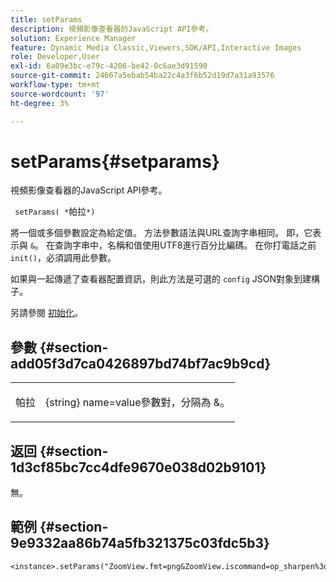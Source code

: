 ```yaml
---
title: setParams
description: 視頻影像查看器的JavaScript API參考。
solution: Experience Manager
feature: Dynamic Media Classic,Viewers,SDK/API,Interactive Images
role: Developer,User
exl-id: 6a09e3bc-e79c-4206-be42-0c6ae3d91590
source-git-commit: 24667a5ebab54ba22c4a3f6b52d19d7a31a93576
workflow-type: tm+mt
source-wordcount: '97'
ht-degree: 3%

---
```


# setParams{#setparams}

視頻影像查看器的JavaScript API參考。

` setParams( *`帕拉`*)`

將一個或多個參數設定為給定值。 方法參數語法與URL查詢字串相同。 即，它表示與 `&`。 在查詢字串中，名稱和值使用UTF8進行百分比編碼。 在你打電話之前 `init()`，必須調用此參數。

如果與一起傳遞了查看器配置資訊，則此方法是可選的 `config` JSON對象到建構子。

另請參閱 [初始化](../../../c-html5-s7-aem-asset-viewers/c-html5-20-zoom-viewer-about/c-html5-20-zoom-viewer-javascriptapiref/r-html5-zoom-viewer-20-javascriptapiref-init.md#reference-aee94dd92a28410784f7a1792e28683b)。

## 參數 {#section-add05f3d7ca0426897bd74bf7ac9b9cd}

<table id="table_896DFF34A68A403DB93A6D597461A573"> 
 <tbody> 
  <tr> 
   <td colname="col1"> <p> <span class="codeph"> <span class="varname"> 帕拉</span> </span> </p> </td> 
   <td colname="col2"> <p> <span class="codeph"> {string}</span> name=value參數對，分隔為 <span class="codeph"> &amp;</span>。 </p> </td> 
  </tr> 
 </tbody> 
</table>

## 返回 {#section-1d3cf85bc7cc4dfe9670e038d02b9101}

無。

## 範例 {#section-9e9332aa86b74a5fb321375c03fdc5b3}

```
<instance>.setParams("ZoomView.fmt=png&ZoomView.iscommand=op_sharpen%3d1")
```

